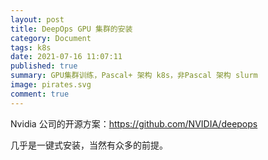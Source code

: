 ```yaml
---
layout: post
title: DeepOps GPU 集群的安装
category: Document
tags: k8s
date: 2021-07-16 11:07:11
published: true
summary: GPU集群训练，Pascal+ 架构 k8s，非Pascal 架构 slurm
image: pirates.svg
comment: true
---
```


Nvidia 公司的开源方案：https://github.com/NVIDIA/deepops

几乎是一键式安装，当然有众多的前提。
